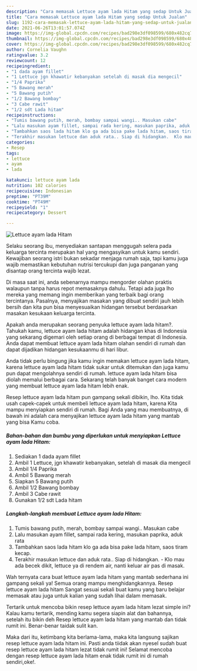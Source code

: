 ```yaml
---
description: "Cara memasak Lettuce ayam lada Hitam yang sedap Untuk Jualan"
title: "Cara memasak Lettuce ayam lada Hitam yang sedap Untuk Jualan"
slug: 1192-cara-memasak-lettuce-ayam-lada-hitam-yang-sedap-untuk-jualan
date: 2021-06-26T13:01:57.074Z
image: https://img-global.cpcdn.com/recipes/bad298e3df098599/680x482cq70/lettuce-ayam-lada-hitam-foto-resep-utama.jpg
thumbnail: https://img-global.cpcdn.com/recipes/bad298e3df098599/680x482cq70/lettuce-ayam-lada-hitam-foto-resep-utama.jpg
cover: https://img-global.cpcdn.com/recipes/bad298e3df098599/680x482cq70/lettuce-ayam-lada-hitam-foto-resep-utama.jpg
author: Cornelia Vaughn
ratingvalue: 3.2
reviewcount: 12
recipeingredient:
- "1 dada ayam fillet"
- "1 Lettuce jgn khawatir kebanyakan setelah di masak dia mengecil"
- "1/4 Paprika"
- "5 Bawang merah"
- "5 Bawang putih"
- "1/2 Bawang bombay"
- "3 Cabe rawit"
- "1/2 sdt Lada hitam"
recipeinstructions:
- "Tumis bawang putih, merah, bombay sampai wangi.. Masukan cabe"
- "Lalu masukan ayam fillet, sampai rada kering, masukan paprika, aduk rata"
- "Tambahkan saos lada hitam klo ga ada bisa pake lada hitam, saos tiram kecap."
- "Terakhir masukan lettuce dan aduk rata.. Siap di hidangkan.  Klo mau ada becek dikit, lettuce ya di rendem air, nanti keluar air pas di masak."
categories:
- Resep
tags:
- lettuce
- ayam
- lada

katakunci: lettuce ayam lada 
nutrition: 102 calories
recipecuisine: Indonesian
preptime: "PT39M"
cooktime: "PT49M"
recipeyield: "1"
recipecategory: Dessert

---
```



![Lettuce ayam lada Hitam](https://img-global.cpcdn.com/recipes/bad298e3df098599/680x482cq70/lettuce-ayam-lada-hitam-foto-resep-utama.jpg)

Selaku seorang ibu, menyediakan santapan menggugah selera pada keluarga tercinta merupakan hal yang mengasyikan untuk kamu sendiri. Kewajiban seorang istri bukan sekadar menjaga rumah saja, tapi kamu juga wajib memastikan kebutuhan nutrisi tercukupi dan juga panganan yang disantap orang tercinta wajib lezat.

Di masa  saat ini, anda sebenarnya mampu mengorder olahan praktis walaupun tanpa harus repot memasaknya dahulu. Tetapi ada juga lho mereka yang memang ingin memberikan yang terbaik bagi orang tercintanya. Pasalnya, menyajikan masakan yang dibuat sendiri jauh lebih bersih dan kita pun bisa menyesuaikan hidangan tersebut berdasarkan masakan kesukaan keluarga tercinta. 



Apakah anda merupakan seorang penyuka lettuce ayam lada hitam?. Tahukah kamu, lettuce ayam lada hitam adalah hidangan khas di Indonesia yang sekarang digemari oleh setiap orang di berbagai tempat di Indonesia. Anda dapat membuat lettuce ayam lada hitam olahan sendiri di rumah dan dapat dijadikan hidangan kesukaanmu di hari libur.

Anda tidak perlu bingung jika kamu ingin memakan lettuce ayam lada hitam, karena lettuce ayam lada hitam tidak sukar untuk ditemukan dan juga kamu pun dapat mengolahnya sendiri di rumah. lettuce ayam lada hitam bisa diolah memalui berbagai cara. Sekarang telah banyak banget cara modern yang membuat lettuce ayam lada hitam lebih enak.

Resep lettuce ayam lada hitam pun gampang sekali dibikin, lho. Kita tidak usah capek-capek untuk membeli lettuce ayam lada hitam, karena Kita mampu menyiapkan sendiri di rumah. Bagi Anda yang mau membuatnya, di bawah ini adalah cara menyajikan lettuce ayam lada hitam yang mantab yang bisa Kamu coba.

<!--inarticleads1-->

##### Bahan-bahan dan bumbu yang diperlukan untuk menyiapkan Lettuce ayam lada Hitam:

1. Sediakan 1 dada ayam fillet
1. Ambil 1 Lettuce, jgn khawatir kebanyakan, setelah di masak dia mengecil
1. Ambil 1/4 Paprika
1. Ambil 5 Bawang merah
1. Siapkan 5 Bawang putih
1. Ambil 1/2 Bawang bombay
1. Ambil 3 Cabe rawit
1. Gunakan 1/2 sdt Lada hitam




<!--inarticleads2-->

##### Langkah-langkah membuat Lettuce ayam lada Hitam:

1. Tumis bawang putih, merah, bombay sampai wangi.. Masukan cabe
1. Lalu masukan ayam fillet, sampai rada kering, masukan paprika, aduk rata
1. Tambahkan saos lada hitam klo ga ada bisa pake lada hitam, saos tiram kecap.
1. Terakhir masukan lettuce dan aduk rata.. Siap di hidangkan.  - Klo mau ada becek dikit, lettuce ya di rendem air, nanti keluar air pas di masak.




Wah ternyata cara buat lettuce ayam lada hitam yang mantab sederhana ini gampang sekali ya! Semua orang mampu menghidangkannya. Resep lettuce ayam lada hitam Sangat sesuai sekali buat kamu yang baru belajar memasak atau juga untuk kalian yang sudah lihai dalam memasak.

Tertarik untuk mencoba bikin resep lettuce ayam lada hitam lezat simple ini? Kalau kamu tertarik, mending kamu segera siapin alat dan bahannya, setelah itu bikin deh Resep lettuce ayam lada hitam yang mantab dan tidak rumit ini. Benar-benar taidak sulit kan. 

Maka dari itu, ketimbang kita berlama-lama, maka kita langsung sajikan resep lettuce ayam lada hitam ini. Pasti anda tiidak akan nyesel sudah buat resep lettuce ayam lada hitam lezat tidak rumit ini! Selamat mencoba dengan resep lettuce ayam lada hitam enak tidak rumit ini di rumah sendiri,oke!.

